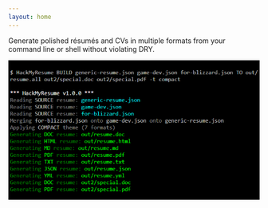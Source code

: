 ```yaml
---
layout: home
---
```


Generate polished résumés and CVs in multiple formats from your command line or
shell without violating DRY.

![](img/hackmyresume_cli.png)
